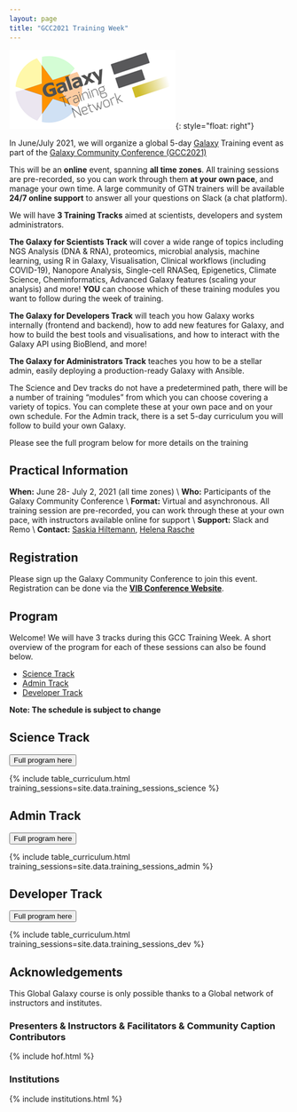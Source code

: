 ```yaml
---
layout: page
title: "GCC2021 Training Week"
---
```


![GTN logo](assets/images/logos/00_GTNLogo300.png){: style="float: right"}

In June/July 2021, we will organize a global 5-day [Galaxy](https://galaxyproject.org) Training event as part of the [Galaxy Community Conference (GCC2021)](https://www.vibconferences.be/events/gcc2021-virtual-edition)

This will be an **online** event, spanning **all time zones**. All training sessions are pre-recorded, so you can work through them **at your own pace**, and manage your own time. A large community of GTN trainers will be available **24/7 online support** to answer all your questions on Slack (a chat platform).


We will have **3 Training Tracks** aimed at scientists, developers and system administrators.

**The Galaxy for Scientists Track** will cover a wide range of topics including NGS Analysis (DNA & RNA), proteomics, microbial analysis, machine learning, using R in Galaxy, Visualisation, Clinical workflows (including COVID-19), Nanopore Analysis, Single-cell RNASeq, Epigenetics, Climate Science, Cheminformatics, Advanced Galaxy features (scaling your analysis) and more! **YOU** can choose which of these training modules you want to follow during the week of training.

**The Galaxy for Developers Track** will teach you how Galaxy works internally (frontend and backend), how to add new features for Galaxy, and how to build the best tools and visualisations, and how to interact with the Galaxy API using BioBlend, and more!

**The Galaxy for Administrators Track** teaches you how to be a stellar admin, easily deploying a production-ready Galaxy with Ansible.


The Science and Dev tracks do not have a predetermined path, there will be a number of training “modules” from which you can choose covering a variety of topics. You can complete these at your own pace and on your own schedule. For the Admin track, there is a set 5-day curriculum you will follow to build your own Galaxy.

Please see the full program below for more details on the training


## Practical Information

**When:** June 28- July 2, 2021 (all time zones) \\
**Who:** Participants of the Galaxy Community Conference \\
**Format:** Virtual and asynchronous. All training session are pre-recorded, you can work through these at your own pace, with instructors available online for support \\
**Support:** Slack and Remo \\
**Contact:** [Saskia Hiltemann](mailto:saskiahiltemann@gmail.com), [Helena Rasche](mailto:helena.rasche@gmail.com)


## Registration

Please sign up the Galaxy Community Conference to join this event. Registration can be done via the  **[VIB Conference Website]({{site.registration_form}})**.


## Program

Welcome! We will have 3 tracks during this GCC Training Week. A short overview of the program for each of these sessions can also be found below.

- [Science Track](#science-track)
- [Admin Track](#admin-track)
- [Developer Track](#developer-track)


**Note: The schedule is subject to change**

## Science Track

<a href="{{site.baseurl}}/science-track"><button type="button" class="btn btn-success btn-info">Full program here</button></a>


{% include table_curriculum.html training_sessions=site.data.training_sessions_science %}


## Admin Track

<a href="{{site.baseurl}}/admin-track"><button type="button" class="btn btn-success btn-info">Full program here</button></a>

{% include table_curriculum.html training_sessions=site.data.training_sessions_admin %}


## Developer Track

<a href="{{site.baseurl}}/dev-track"><button type="button" class="btn btn-success btn-info">Full program here</button></a>


{% include table_curriculum.html training_sessions=site.data.training_sessions_dev %}



## Acknowledgements

This Global Galaxy course is only possible thanks to a Global network of instructors and institutes.

### Presenters & Instructors & Facilitators & Community Caption Contributors

{% include hof.html %}

### Institutions

{% include institutions.html %}
